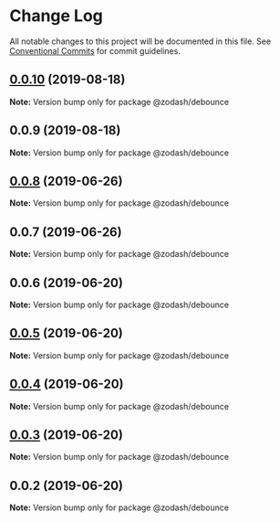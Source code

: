 # Change Log

All notable changes to this project will be documented in this file.
See [Conventional Commits](https://conventionalcommits.org) for commit guidelines.

## [0.0.10](https://github.com/zcorky/zodash/compare/@zodash/debounce@0.0.9...@zodash/debounce@0.0.10) (2019-08-18)

**Note:** Version bump only for package @zodash/debounce





## 0.0.9 (2019-08-18)

**Note:** Version bump only for package @zodash/debounce





## [0.0.8](https://github.com/zcorky/zodash/compare/@zodash/debounce@0.0.7...@zodash/debounce@0.0.8) (2019-06-26)

**Note:** Version bump only for package @zodash/debounce





## 0.0.7 (2019-06-26)

**Note:** Version bump only for package @zodash/debounce





## 0.0.6 (2019-06-20)

**Note:** Version bump only for package @zodash/debounce





## [0.0.5](https://github.com/zcorky/zodash/compare/@zodash/debounce@0.0.4...@zodash/debounce@0.0.5) (2019-06-20)

**Note:** Version bump only for package @zodash/debounce





## [0.0.4](https://github.com/zcorky/zodash/compare/@zodash/debounce@0.0.3...@zodash/debounce@0.0.4) (2019-06-20)

**Note:** Version bump only for package @zodash/debounce





## [0.0.3](https://github.com/zcorky/zodash/compare/@zodash/debounce@0.0.2...@zodash/debounce@0.0.3) (2019-06-20)

**Note:** Version bump only for package @zodash/debounce





## 0.0.2 (2019-06-20)

**Note:** Version bump only for package @zodash/debounce
